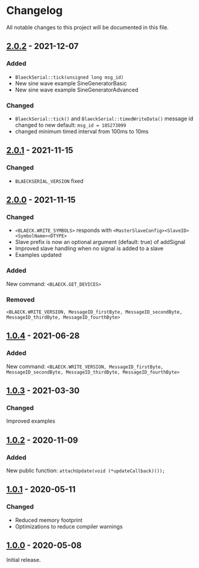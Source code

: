 # Changelog

All notable changes to this project will be documented in this file.

## [2.0.2] - 2021-12-07

### Added
- `BlaeckSerial::tick(unsigned long msg_id)`
- New sine wave example SineGeneratorBasic
- New sine wave example SineGeneratorAdvanced

### Changed
- `BlaeckSerial::tick()` and `BlaeckSerial::timedWriteData()` message id changed to new default: `msg_id = 185273099`
- changed minimum timed interval from 100ms to 10ms


## [2.0.1] - 2021-11-15

### Changed
- `BLAECKSERIAL_VERSION` fixed 


## [2.0.0] - 2021-11-15

### Changed
- `<BLAECK.WRITE_SYMBOLS>` responds with 
`<MasterSlaveConfig><SlaveID><SymbolName><DTYPE>` 
- Slave prefix is now an optional argument (default: true) of addSignal
- Improved slave handling when no signal is added to a slave
- Examples updated

### Added

New command: `<BLAECK.GET_DEVICES>`

### Removed

`<BLAECK.WRITE_VERSION, MessageID_firstByte, MessageID_secondByte, MessageID_thirdByte, MessageID_fourthByte>`


## [1.0.4] - 2021-06-28

### Added

New command: `<BLAECK.WRITE_VERSION, MessageID_firstByte, MessageID_secondByte, MessageID_thirdByte, MessageID_fourthByte>`


## [1.0.3] - 2021-03-30

### Changed

Improved examples


## [1.0.2] - 2020-11-09

### Added

New public function: `attachUpdate(void (*updateCallback)());`


## [1.0.1] - 2020-05-11

### Changed
- Reduced memory footprint
- Optimizations to reduce compiler warnings


## [1.0.0] - 2020-05-08

Initial release.

[2.0.2]: https://github.com/sebaJoSt/BlaeckSerial/compare/2.0.1...2.0.2
[2.0.1]: https://github.com/sebaJoSt/BlaeckSerial/compare/2.0.0...2.0.1
[2.0.0]: https://github.com/sebaJoSt/BlaeckSerial/compare/1.0.4...2.0.0
[1.0.4]: https://github.com/sebaJoSt/BlaeckSerial/compare/1.0.3...1.0.4
[1.0.3]: https://github.com/sebaJoSt/BlaeckSerial/compare/1.0.2...1.0.3
[1.0.2]: https://github.com/sebaJoSt/BlaeckSerial/compare/1.0.1...1.0.2
[1.0.1]: https://github.com/sebaJoSt/BlaeckSerial/compare/1.0.0...1.0.1
[1.0.0]: https://github.com/sebaJoSt/BlaeckSerial/releases/tag/1.0.0
